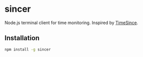 # sincer
Node.js terminal client for time monitoring. Inspired by [TimeSince](https://play.google.com/store/apps/details?id=es.desaway.timesince).

## Installation
```bash
npm install -g sincer
```


